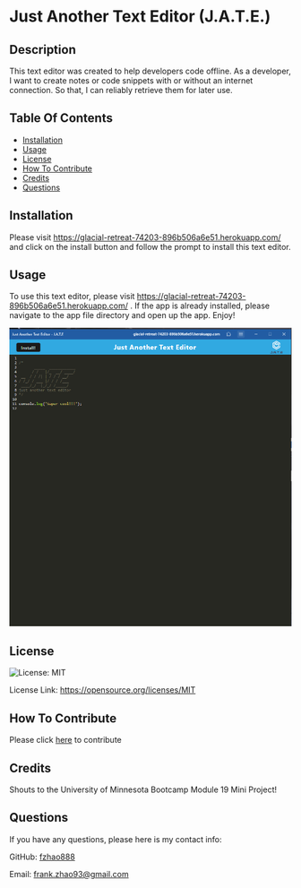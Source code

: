 # Just Another Text Editor (J.A.T.E.)

## Description

This text editor was created to help developers code offline. As a developer, I want to create notes or code snippets with or without an internet connection. So that, I can reliably retrieve them for later use.

## Table Of Contents

- [Installation](#installation)
- [Usage](#usage)
- [License](#license)
- [How To Contribute](#how-to-contribute)
- [Credits](#credits)
- [Questions](#questions)

## Installation

Please visit https://glacial-retreat-74203-896b506a6e51.herokuapp.com/ and click on the install button and follow the prompt to install this text editor.

## Usage

To use this text editor, please visit https://glacial-retreat-74203-896b506a6e51.herokuapp.com/ .  If the app is already installed, please navigate to the app file directory and open up the app.  Enjoy!

![screenshot of jate](jate.png)



## License

![License: MIT](https://img.shields.io/badge/License-MIT-yellow.svg)

License Link: https://opensource.org/licenses/MIT

## How To Contribute

Please click [here](github.com/fzhao888/Text-Editor) to contribute 

## Credits

Shouts to the University of Minnesota Bootcamp Module 19 Mini Project!

## Questions

If you have any questions, please here is my contact info:

GitHub: [fzhao888](https://github.com/fzhao888)

Email: frank.zhao93@gmail.com
